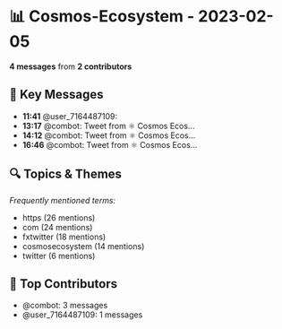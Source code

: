 # 📊 Cosmos-Ecosystem - 2023-02-05
**4 messages** from **2 contributors**

## 💬 Key Messages
- **11:41** @user_7164487109: 
- **13:17** @combot: [‌‌‌‌‎⁠](https://twitter.com/CosmosEcosystem/status/1622222974165057537)Tweet from ⚛️ Cosmos Ecos...
- **14:12** @combot: [‌‌‌‌‎⁠](https://twitter.com/CosmosEcosystem/status/1622236586241921026)Tweet from ⚛️ Cosmos Ecos...
- **16:46** @combot: [‌‌‌‌‎⁠](https://twitter.com/CosmosEcosystem/status/1622275343834050560)Tweet from ⚛️ Cosmos Ecos...

## 🔍 Topics & Themes
*Frequently mentioned terms:*
- https (26 mentions)
- com (24 mentions)
- fxtwitter (18 mentions)
- cosmosecosystem (14 mentions)
- twitter (6 mentions)

## 👥 Top Contributors
- @combot: 3 messages
- @user_7164487109: 1 messages